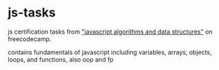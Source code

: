 # js-tasks
js certification tasks from ["javascript algorithms and data structures"](https://www.freecodecamp.org/learn/javascript-algorithms-and-data-structures/) on freecodecamp.

contains fundamentals of javascript including variables, arrays, objects, loops, and functions, also oop and fp
